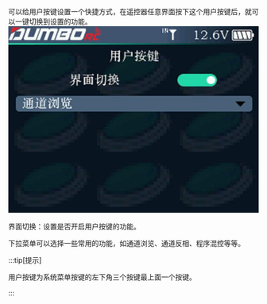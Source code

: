 可以给用户按键设置一个快捷方式，在遥控器任意界面按下这个用户按键后，就可以一键切换到设置的功能。![](../pic/471.jpg)

界面切换：设置是否开启用户按键的功能。

下拉菜单可以选择一些常用的功能，如通道浏览、通道反相、程序混控等等。

:::tip[提示]

用户按键为系统菜单按键的左下角三个按键最上面一个按键。

:::
